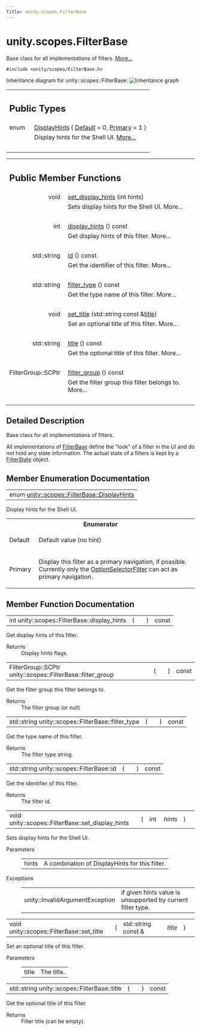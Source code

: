 ```yaml
---
Title: unity.scopes.FilterBase
---
```


# unity.scopes.FilterBase

<p>Base class for all implementations of filters.  
<a href="#details">More...</a></p>
<p><code>#include &lt;unity/scopes/FilterBase.h&gt;</code></p>
Inheritance diagram for unity::scopes::FilterBase:
<img src="../../../../media/classunity_1_1scopes_1_1_filter_base__inherit__graph.png" border="0" alt="Inheritance graph"/>

<table class="memberdecls">
<tr class="heading"><td colspan="2"><h2 class="groupheader">
Public Types</h2></td></tr>
<tr class="memitem:ab9e833d5e4029fed745d15ba63715159"><td class="memItemLeft" align="right" valign="top">enum &#160;</td><td class="memItemRight" valign="bottom"><a class="el" href="#ab9e833d5e4029fed745d15ba63715159">DisplayHints</a> { <a class="el" href="#ab9e833d5e4029fed745d15ba63715159a277f24de7d0bcc7e8ec8bfe0639f356f">Default</a> = 0,
<a class="el" href="#ab9e833d5e4029fed745d15ba63715159a8c8262ffd071c61b213ec489b64bdf56">Primary</a> = 1
}</td></tr>
<tr class="memdesc:ab9e833d5e4029fed745d15ba63715159"><td class="mdescLeft">&#160;</td><td class="mdescRight">Display hints for the Shell UI.  <a href="#ab9e833d5e4029fed745d15ba63715159">More...</a><br /></td></tr>
<tr class="separator:ab9e833d5e4029fed745d15ba63715159"><td class="memSeparator" colspan="2">&#160;</td></tr>
</table><table class="memberdecls">
<tr class="heading"><td colspan="2"><h2 class="groupheader">
Public Member Functions</h2></td></tr>
<tr class="memitem:ab4ab1b600ce3967dc50255e736c6d02e"><td class="memItemLeft" align="right" valign="top">void&#160;</td><td class="memItemRight" valign="bottom"><a class="el" href="#ab4ab1b600ce3967dc50255e736c6d02e">set_display_hints</a> (int hints)</td></tr>
<tr class="memdesc:ab4ab1b600ce3967dc50255e736c6d02e"><td class="mdescLeft">&#160;</td><td class="mdescRight">Sets display hints for the Shell UI.  More...<br /></td></tr>
<tr class="separator:ab4ab1b600ce3967dc50255e736c6d02e"><td class="memSeparator" colspan="2">&#160;</td></tr>
<tr class="memitem:a8f20819591155edaab29d535c5c4c261"><td class="memItemLeft" align="right" valign="top">int&#160;</td><td class="memItemRight" valign="bottom"><a class="el" href="#a8f20819591155edaab29d535c5c4c261">display_hints</a> () const </td></tr>
<tr class="memdesc:a8f20819591155edaab29d535c5c4c261"><td class="mdescLeft">&#160;</td><td class="mdescRight">Get display hints of this filter.  More...<br /></td></tr>
<tr class="separator:a8f20819591155edaab29d535c5c4c261"><td class="memSeparator" colspan="2">&#160;</td></tr>
<tr class="memitem:a1f2d96647b23af77b1ff1cffc80f3868"><td class="memItemLeft" align="right" valign="top">std::string&#160;</td><td class="memItemRight" valign="bottom"><a class="el" href="#a1f2d96647b23af77b1ff1cffc80f3868">id</a> () const </td></tr>
<tr class="memdesc:a1f2d96647b23af77b1ff1cffc80f3868"><td class="mdescLeft">&#160;</td><td class="mdescRight">Get the identifier of this filter.  More...<br /></td></tr>
<tr class="separator:a1f2d96647b23af77b1ff1cffc80f3868"><td class="memSeparator" colspan="2">&#160;</td></tr>
<tr class="memitem:aadc7344c951961331dcbe67149d56c78"><td class="memItemLeft" align="right" valign="top">std::string&#160;</td><td class="memItemRight" valign="bottom"><a class="el" href="#aadc7344c951961331dcbe67149d56c78">filter_type</a> () const </td></tr>
<tr class="memdesc:aadc7344c951961331dcbe67149d56c78"><td class="mdescLeft">&#160;</td><td class="mdescRight">Get the type name of this filter.  More...<br /></td></tr>
<tr class="separator:aadc7344c951961331dcbe67149d56c78"><td class="memSeparator" colspan="2">&#160;</td></tr>
<tr class="memitem:aec8ceae8141811833af087ba2ebe086c"><td class="memItemLeft" align="right" valign="top">void&#160;</td><td class="memItemRight" valign="bottom"><a class="el" href="#aec8ceae8141811833af087ba2ebe086c">set_title</a> (std::string const &amp;<a class="el" href="#a3f0c324b3aac39bb8967fc900f3a909e">title</a>)</td></tr>
<tr class="memdesc:aec8ceae8141811833af087ba2ebe086c"><td class="mdescLeft">&#160;</td><td class="mdescRight">Set an optional title of this filter.  More...<br /></td></tr>
<tr class="separator:aec8ceae8141811833af087ba2ebe086c"><td class="memSeparator" colspan="2">&#160;</td></tr>
<tr class="memitem:a3f0c324b3aac39bb8967fc900f3a909e"><td class="memItemLeft" align="right" valign="top">std::string&#160;</td><td class="memItemRight" valign="bottom"><a class="el" href="#a3f0c324b3aac39bb8967fc900f3a909e">title</a> () const </td></tr>
<tr class="memdesc:a3f0c324b3aac39bb8967fc900f3a909e"><td class="mdescLeft">&#160;</td><td class="mdescRight">Get the optional title of this filter.  More...<br /></td></tr>
<tr class="separator:a3f0c324b3aac39bb8967fc900f3a909e"><td class="memSeparator" colspan="2">&#160;</td></tr>
<tr class="memitem:afff4685371fe67e6f87f58e31f69a037"><td class="memItemLeft" align="right" valign="top">FilterGroup::SCPtr&#160;</td><td class="memItemRight" valign="bottom"><a class="el" href="#afff4685371fe67e6f87f58e31f69a037">filter_group</a> () const </td></tr>
<tr class="memdesc:afff4685371fe67e6f87f58e31f69a037"><td class="mdescLeft">&#160;</td><td class="mdescRight">Get the filter group this filter belongs to.  More...<br /></td></tr>
<tr class="separator:afff4685371fe67e6f87f58e31f69a037"><td class="memSeparator" colspan="2">&#160;</td></tr>
</table>
<a name="details" id="details"></a><h2 class="groupheader">Detailed Description</h2>
<p>Base class for all implementations of filters. </p>
<p>All implementations of <a class="el" href="index.html" title="Base class for all implementations of filters. ">FilterBase</a> define the "look" of a filter in the UI and do not hold any state information. The actual state of a filters is kept by a <a class="el" href="unity.scopes.FilterState.md" title="Stores the state of multiple filters. ">FilterState</a> object. </p>
<h2 class="groupheader">Member Enumeration Documentation</h2>
<table class="memname">
<tr>
<td class="memname">enum <a class="el" href="#ab9e833d5e4029fed745d15ba63715159">unity::scopes::FilterBase::DisplayHints</a></td>
</tr>
</table>
<p>Display hints for the Shell UI. </p>
<table class="fieldtable">
<tr><th colspan="2">Enumerator</th></tr><tr><td class="fieldname">Default&#160;</td><td class="fielddoc">
<p>Default value (no hint) </p>
</td></tr>
<tr><td class="fieldname">Primary&#160;</td><td class="fielddoc">
<p>Display this filter as a primary navigation, if possible. Currently only the <a class="el" href="unity.scopes.OptionSelectorFilter.md" title="A selection filter that displays a list of choices and allows one or more of them to be selected...">OptionSelectorFilter</a> can act as primary navigation. </p>
</td></tr>
</table>
<h2 class="groupheader">Member Function Documentation</h2>
<table class="memname">
<tr>
<td class="memname">int unity::scopes::FilterBase::display_hints </td>
<td>(</td>
<td class="paramname"></td><td>)</td>
<td> const</td>
</tr>
</table>
<p>Get display hints of this filter. </p>
<dl class="section return"><dt>Returns</dt><dd>Display hints flags. </dd></dl>
<table class="memname">
<tr>
<td class="memname">FilterGroup::SCPtr unity::scopes::FilterBase::filter_group </td>
<td>(</td>
<td class="paramname"></td><td>)</td>
<td> const</td>
</tr>
</table>
<p>Get the filter group this filter belongs to. </p>
<dl class="section return"><dt>Returns</dt><dd>The filter group (or null) </dd></dl>
<table class="memname">
<tr>
<td class="memname">std::string unity::scopes::FilterBase::filter_type </td>
<td>(</td>
<td class="paramname"></td><td>)</td>
<td> const</td>
</tr>
</table>
<p>Get the type name of this filter. </p>
<dl class="section return"><dt>Returns</dt><dd>The filter type string. </dd></dl>
<table class="memname">
<tr>
<td class="memname">std::string unity::scopes::FilterBase::id </td>
<td>(</td>
<td class="paramname"></td><td>)</td>
<td> const</td>
</tr>
</table>
<p>Get the identifier of this filter. </p>
<dl class="section return"><dt>Returns</dt><dd>The filter id. </dd></dl>
<table class="memname">
<tr>
<td class="memname">void unity::scopes::FilterBase::set_display_hints </td>
<td>(</td>
<td class="paramtype">int&#160;</td>
<td class="paramname"><em>hints</em></td><td>)</td>
<td></td>
</tr>
</table>
<p>Sets display hints for the Shell UI. </p>
<dl class="params"><dt>Parameters</dt><dd>
<table class="params">
<tr><td class="paramname">hints</td><td>A combination of DisplayHints for this filter. </td></tr>
</table>
</dd>
</dl>
<dl class="exception"><dt>Exceptions</dt><dd>
<table class="exception">
<tr><td class="paramname">unity::InvalidArgumentException</td><td>if given hints value is unsupported by current filter type. </td></tr>
</table>
</dd>
</dl>
<table class="memname">
<tr>
<td class="memname">void unity::scopes::FilterBase::set_title </td>
<td>(</td>
<td class="paramtype">std::string const &amp;&#160;</td>
<td class="paramname"><em>title</em></td><td>)</td>
<td></td>
</tr>
</table>
<p>Set an optional title of this filter. </p>
<dl class="params"><dt>Parameters</dt><dd>
<table class="params">
<tr><td class="paramname">title</td><td>The title. </td></tr>
</table>
</dd>
</dl>
<table class="memname">
<tr>
<td class="memname">std::string unity::scopes::FilterBase::title </td>
<td>(</td>
<td class="paramname"></td><td>)</td>
<td> const</td>
</tr>
</table>
<p>Get the optional title of this filter. </p>
<dl class="section return"><dt>Returns</dt><dd>Filter title (can be empty). </dd></dl>
